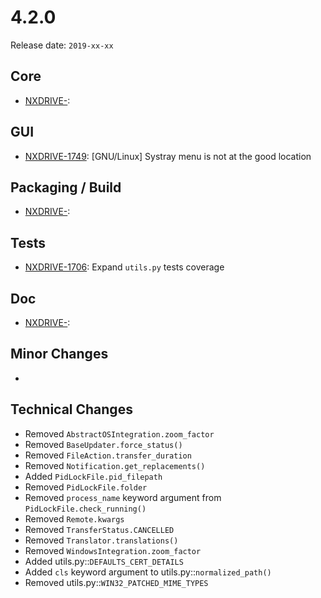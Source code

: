 # 4.2.0

Release date: `2019-xx-xx`

## Core

- [NXDRIVE-](https://jira.nuxeo.com/browse/NXDRIVE-):

## GUI

- [NXDRIVE-1749](https://jira.nuxeo.com/browse/NXDRIVE-1749): [GNU/Linux] Systray menu is not at the good location

## Packaging / Build

- [NXDRIVE-](https://jira.nuxeo.com/browse/NXDRIVE-):

## Tests

- [NXDRIVE-1706](https://jira.nuxeo.com/browse/NXDRIVE-1706): Expand `utils.py` tests coverage

## Doc

- [NXDRIVE-](https://jira.nuxeo.com/browse/NXDRIVE-):

## Minor Changes

-

## Technical Changes

- Removed `AbstractOSIntegration.zoom_factor`
- Removed `BaseUpdater.force_status()`
- Removed `FileAction.transfer_duration`
- Removed `Notification.get_replacements()`
- Added `PidLockFile.pid_filepath`
- Removed `PidLockFile.folder`
- Removed `process_name` keyword argument from `PidLockFile.check_running()`
- Removed `Remote.kwargs`
- Removed `TransferStatus.CANCELLED`
- Removed `Translator.translations()`
- Removed `WindowsIntegration.zoom_factor`
- Added utils.py::`DEFAULTS_CERT_DETAILS`
- Added `cls` keyword argument to utils.py::`normalized_path()`
- Removed utils.py::`WIN32_PATCHED_MIME_TYPES`
